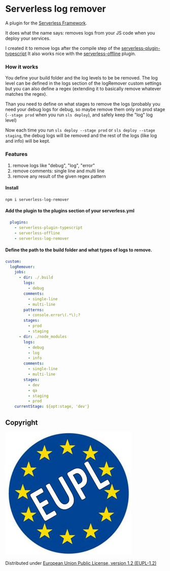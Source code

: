 # Serverless log remover
A plugin for the [Serverless Framework](https://serverless.com/).

It does what the name says: removes logs from your JS code when you deploy your services.

I created it to remove logs after the compile step of the [serverless-plugin-typescript](https://github.com/prismagraphql/serverless-plugin-typescript)
It also works nice with the [serverless-offline](https://github.com/dherault/serverless-offline) plugin.

### How it works
You define your build folder and the log levels to be be removed. The log level can be defined in the logs section of the logRemover custom settings but you can also define a regex (extending it to basically remove whatever matches the regex).

Than you need to define on what stages to remove the logs (probably you need your debug logs for debug, so maybe remove them only on prod stage (`--stage prod` when you run `sls deploy`), and safely keep the "log" log level)

Now each time you run `sls deploy --stage prod` or `sls deploy --stage staging`, the debug logs will be removed and the rest of the logs (like log and info) will be kept.

### Features
1. remove logs like "debug", "log", "error"
2. remove comments: single line and multi line
3. remove any result of the given regex pattern

#### Install

`npm i serverless-log-remover`

#### Add the plugin to the plugins section of your serverless.yml
```yml
  plugins:
    - serverless-plugin-typescript
    - serverless-offline
    - serverless-log-remover
```
#### Define the path to the build folder and what types of logs to remove.
```yml
custom:
  logRemover:
    jobs:
      - dir: ./.build
        logs:
          - debug
        comments:
          - single-line
          - multi-line
        patterns:
          - console.error\(.*\);? 
        stages:
          - prod
          - staging
      - dir: ./node_modules
        logs:
          - debug
          - log
          - info
        comments:
          - single-line
          - multi-line
        stages:
          - dev
          - qa
          - staging
          - prod
    currentStage: ${opt:stage, 'dev'}
```

## Copyright
![alt text](eupl.jpg)

Distributed under [European Union Public License, version 1.2 (EUPL-1.2)](https://opensource.org/licenses/EUPL-1.1)
